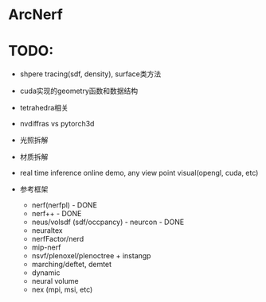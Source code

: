 # ArcNerf


# TODO:
- shpere tracing(sdf, density), surface类方法
- cuda实现的geometry函数和数据结构
- tetrahedra相关
- nvdiffras vs pytorch3d

- 光照拆解
- 材质拆解

- real time inference online demo, any view point visual(opengl, cuda, etc)

- 参考框架
  - nerf(nerfpl) - DONE
  - nerf++ - DONE
  - neus/volsdf (sdf/occpancy) - neurcon - DONE
  - neuraltex
  - nerfFactor/nerd
  - mip-nerf
  - nsvf/plenoxel/plenoctree + instangp
  - marching/deftet, demtet
  - dynamic
  - neural volume
  - nex (mpi, msi, etc)
